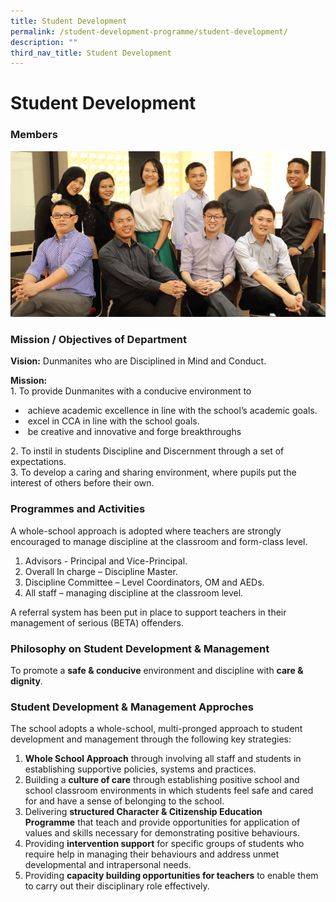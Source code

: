 ```yaml
---
title: Student Development
permalink: /student-development-programme/student-development/
description: ""
third_nav_title: Student Development
---
```


# Student Development

### Members

![](/images/Student%20Development%20Programme/student%20development%20and%20student%20management%202018.jpg)

### Mission / Objectives of Department

**Vision:** Dunmanites who are Disciplined in Mind and Conduct.

**Mission:**   
1\. To provide Dunmanites with a conducive environment to

*    achieve academic excellence in line with the school’s academic goals.
*    excel in CCA in line with the school goals.
*    be creative and innovative and forge breakthroughs

2\. To instil in students Discipline and Discernment through a set of expectations.   
3\. To develop a caring and sharing environment, where pupils put the interest of others before their own.

### Programmes and Activities

A whole-school approach is adopted where teachers are strongly encouraged to manage discipline at the classroom and form-class level.

1.  Advisors - Principal and Vice-Principal.
2.  Overall In charge – Discipline Master.
3.  Discipline Committee – Level Coordinators, OM and AEDs.
4.  All staff – managing discipline at the classroom level.

A referral system has been put in place to support teachers in their management of serious (BETA) offenders.

### Philosophy on Student Development & Management

To promote a **safe & conducive** environment and discipline with **care & dignity**.

### Student Development & Management Approches  

The school adopts a whole-school, multi-pronged approach to student development and management through the following key strategies:  

1.  **Whole School Approach** through involving all staff and students in establishing supportive policies, systems and practices.
2.  Building a **culture of care** through establishing positive school and school classroom environments in which students feel safe and cared for and have a sense of belonging to the school.
3.  Delivering **structured Character & Citizenship Education Programme** that teach and provide opportunities for application of values and skills necessary for demonstrating positive behaviours.
4.  Providing **intervention support** for specific groups of students who require help in managing their behaviours and address unmet developmental and intrapersonal needs.
5.  Providing **capacity building opportunities for teachers** to enable them to carry out their disciplinary role effectively.